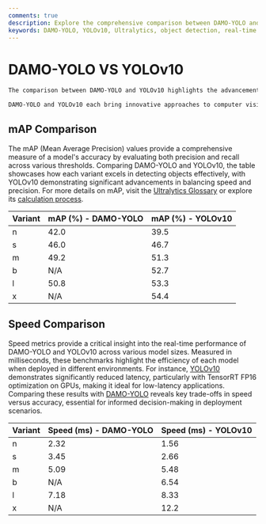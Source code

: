 ```yaml
---
comments: true
description: Explore the comprehensive comparison between DAMO-YOLO and YOLOv10, highlighting their performance in object detection, real-time AI applications, and edge AI deployment. Discover how each model excels in computer vision tasks with insights into accuracy, speed, and efficiency.
keywords: DAMO-YOLO, YOLOv10, Ultralytics, object detection, real-time AI, edge AI, computer vision, AI benchmarks, model performance comparison
---
```


# DAMO-YOLO VS YOLOv10

```markdown
The comparison between DAMO-YOLO and YOLOv10 highlights the advancements in real-time object detection, offering insights into the performance, speed, and accuracy of these cutting-edge models. This page provides a detailed analysis to help users understand their unique capabilities and make informed decisions for their specific use cases.

DAMO-YOLO and YOLOv10 each bring innovative approaches to computer vision, with DAMO-YOLO excelling in lightweight deployments and YOLOv10 showcasing superior accuracy-latency trade-offs. By exploring these models, users can gain a deeper understanding of how modern architectures are pushing the boundaries of AI technology.
```

## mAP Comparison

The mAP (Mean Average Precision) values provide a comprehensive measure of a model's accuracy by evaluating both precision and recall across various thresholds. Comparing DAMO-YOLO and YOLOv10, the table showcases how each variant excels in detecting objects effectively, with YOLOv10 demonstrating significant advancements in balancing speed and precision. For more details on mAP, visit the [Ultralytics Glossary](https://www.ultralytics.com/glossary/mean-average-precision-map) or explore its [calculation process](https://docs.ultralytics.com/guides/yolo-performance-metrics/).

| Variant | mAP (%) - DAMO-YOLO | mAP (%) - YOLOv10 |
| ------- | ------------------- | ----------------- |
| n       | 42.0                | 39.5              |
| s       | 46.0                | 46.7              |
| m       | 49.2                | 51.3              |
| b       | N/A                 | 52.7              |
| l       | 50.8                | 53.3              |
| x       | N/A                 | 54.4              |

## Speed Comparison

Speed metrics provide a critical insight into the real-time performance of DAMO-YOLO and YOLOv10 across various model sizes. Measured in milliseconds, these benchmarks highlight the efficiency of each model when deployed in different environments. For instance, [YOLOv10](https://docs.ultralytics.com/models/yolov10/) demonstrates significantly reduced latency, particularly with TensorRT FP16 optimization on GPUs, making it ideal for low-latency applications. Comparing these results with [DAMO-YOLO](https://www.ultralytics.com/blog/the-cutting-edge-world-of-ai-security-cameras) reveals key trade-offs in speed versus accuracy, essential for informed decision-making in deployment scenarios.

| Variant | Speed (ms) - DAMO-YOLO | Speed (ms) - YOLOv10 |
| ------- | ---------------------- | -------------------- |
| n       | 2.32                   | 1.56                 |
| s       | 3.45                   | 2.66                 |
| m       | 5.09                   | 5.48                 |
| b       | N/A                    | 6.54                 |
| l       | 7.18                   | 8.33                 |
| x       | N/A                    | 12.2                 |
